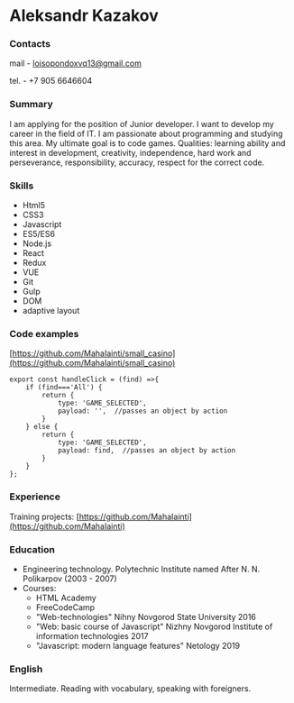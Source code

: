 # Aleksandr Kazakov

### Contacts

mail -  loisopondoxvq13@gmail.com

tel. -  +7 905 6646604

### Summary

I am applying for the position of Junior developer. I want to develop my career in the field of IT. I am passionate about programming and studying this area. My ultimate goal is to code games. Qualities: learning ability and interest  in development, creativity, independence, hard work and perseverance, responsibility, accuracy, respect for the correct code.

### Skills

* Html5
* CSS3
* Javascript
* ES5/ES6
* Node.js
* React
* Redux
* VUE
* Git
* Gulp
* DOM
* adaptive layout

### Code examples

[https://github.com/MahaIainti/small_casino](https://github.com/MahaIainti/small_casino)

    export const handleClick = (find) =>{
		if (find==='All') {
			return {
				type: 'GAME_SELECTED',
				payload: '',  //passes an object by action
			}
		} else {
			return {
				type: 'GAME_SELECTED',
				payload: find,  //passes an object by action
			}
		}
	};

### Experience

Training projects: [https://github.com/MahaIainti](https://github.com/MahaIainti)

### Education

- Engineering technology. Polytechnic Institute named After N. N. Polikarpov (2003 - 2007)
- Courses: 
  - HTML Academy
  - FreeCodeCamp
  - "Web-technologies" Nihny Novgorod State University 2016
  - "Web: basic course of Javascript" Nizhny Novgorod Institute of information technologies 2017
  - "Javascript: modern language features" Netology 2019

### English

Intermediate. Reading with vocabulary, speaking with foreigners.